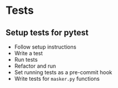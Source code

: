 # Tests

## Setup tests for pytest

- Follow setup instructions
- Write a test
- Run tests
- Refactor and run
- Set running tests as a pre-commit hook
- Write tests for `masker.py` functions
